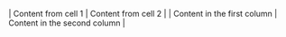 | Content from cell 1 | Content from cell 2 |
| Content in the first column | Content in the second column |
